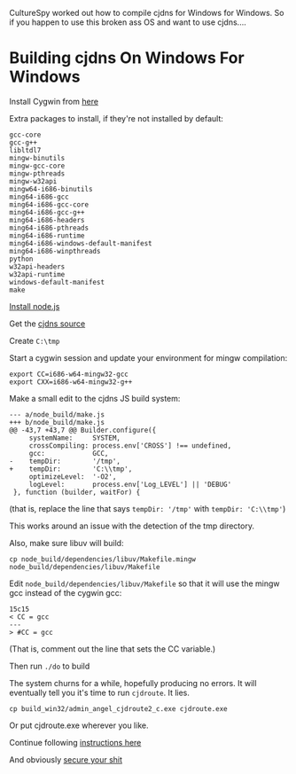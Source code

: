 CultureSpy worked out how to compile cjdns for Windows for Windows. So if you happen to use this broken ass OS and want to use cjdns....

# Building cjdns On Windows For Windows

Install Cygwin from [here](https://cygwin.com/install.html)

Extra packages to install, if they're not installed by default:

```
gcc-core
gcc-g++
libltdl7
mingw-binutils
mingw-gcc-core
mingw-pthreads
mingw-w32api
mingw64-i686-binutils
ming64-i686-gcc
ming64-i686-gcc-core
ming64-i686-gcc-g++
ming64-i686-headers
ming64-i686-pthreads
ming64-i686-runtime
ming64-i686-windows-default-manifest
ming64-i686-winpthreads
python
w32api-headers
w32api-runtime
windows-default-manifest
make
```

[Install node.js](https://nodejs.org/download/)

Get the [cjdns source](https://github.com/cjdelisle/cjdns)

Create `C:\tmp`

Start a cygwin session and update your environment for mingw compilation:

```
export CC=i686-w64-mingw32-gcc
export CXX=i686-w64-mingw32-g++
```

Make a small edit to the cjdns JS build system:

```
--- a/node_build/make.js
+++ b/node_build/make.js
@@ -43,7 +43,7 @@ Builder.configure({
     systemName:     SYSTEM,
     crossCompiling: process.env['CROSS'] !== undefined,
     gcc:            GCC,
-    tempDir:        '/tmp',
+    tempDir:        'C:\\tmp',
     optimizeLevel:  '-O2',
     logLevel:       process.env['Log_LEVEL'] || 'DEBUG'
 }, function (builder, waitFor) {
```

(that is, replace the line that says `tempDir: '/tmp'` with `tempDir: 'C:\\tmp'`)

This works around an issue with the detection of the tmp directory.

Also, make sure libuv will build:

`cp node_build/dependencies/libuv/Makefile.mingw node_build/dependencies/libuv/Makefile`

Edit `node_build/dependencies/libuv/Makefile` so that it will use the mingw gcc instead of the cygwin gcc:

```
15c15
< CC = gcc
---
> #CC = gcc
```

(That is, comment out the line that sets the CC variable.)

Then run `./do` to build

The system churns for a while, hopefully producing no errors. It will eventually tell you it's time to run `cjdroute`. It lies.

`cp build_win32/admin_angel_cjdroute2_c.exe cjdroute.exe`

Or put cjdroute.exe wherever you like.

Continue following [instructions here](windows.md#run-time-dependencies)

And obviously [secure your shit](../config/windows-firewall.md)
